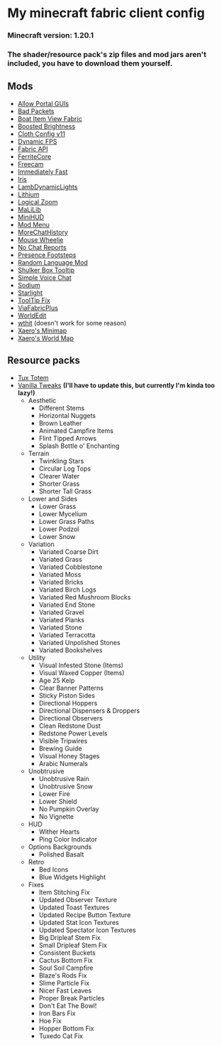 # My minecraft fabric client config
### Minecraft version: 1.20.1
### The shader/resource pack's zip files and mod jars aren't included, you have to download them yourself.
## Mods
- [Allow Portal GUIs](https://modrinth.com/mod/allow-portal-guis)
- [Bad Packets](https://modrinth.com/mod/badpackets)
- [Boat Item View Fabric](https://modrinth.com/mod/boat-item-view)
- [Boosted Brightness](https://modrinth.com/mod/boosted-brightness)
- [Cloth Config v11](https://modrinth.com/mod/cloth-config)
- [Dynamic FPS](https://modrinth.com/mod/dynamic-fps)
- [Fabric API](https://modrinth.com/mod/fabric-api)
- [FerriteCore](https://modrinth.com/mod/ferrite-core)
- [Freecam](https://modrinth.com/mod/freecam)
- [Immediately Fast](https://modrinth.com/mod/immediatelyfast)
- [Iris](https://irisshaders.dev)
- [LambDynamicLights](https://modrinth.com/mod/lambdynamiclights)
- [Lithium](https://modrinth.com/mod/lithium)
- [Logical Zoom](https://modrinth.com/mod/logical-zoom)
- [MaLiLib](https://github.com/maruohon/malilib)
- [MiniHUD](https://github.com/maruohon/minihud)
- [Mod Menu](https://modrinth.com/mod/modmenu)
- [MoreChatHistory](https://modrinth.com/mod/morechathistory)
- [Mouse Wheelie](https://modrinth.com/mod/mouse-wheelie)
- [No Chat Reports](https://modrinth.com/mod/no-chat-reports)
- [Presence Footsteps](https://modrinth.com/mod/presence-footsteps)
- [Random Language Mod](https://modrinth.com/mod/random-language-mod)
- [Shulker Box Tooltip](https://modrinth.com/mod/shulkerboxtooltip)
- [Simple Voice Chat](https://modrinth.com/plugin/simple-voice-chat)
- [Sodium](https://modrinth.com/mod/sodium)
- [Starlight](https://modrinth.com/mod/starlight)
- [ToolTip Fix](https://modrinth.com/mod/tooltipfix)
- [ViaFabricPlus](https://modrinth.com/mod/viafabricplus)
- [WorldEdit](https://enginehub.org/worldedit)
- [wthit](https://modrinth.com/mod/wthit) (doesn't work for some reason)
- [Xaero's Minimap](https://modrinth.com/mod/xaeros-minimap)
- [Xaero's World Map](https://modrinth.com/mod/xaeros-world-map)
## Resource packs
- [Tux Totem](https://modrinth.com/resourcepack/tux-totem)
- [Vanilla Tweaks](https://vanillatweaks.net) **(I'll have to update this, but currently I'm kinda too lazy!)**
  - Aesthetic
    - Different Stems
    - Horizontal Nuggets
    - Brown Leather
    - Animated Campfire Items
    - Flint Tipped Arrows
    - Splash Bottle o' Enchanting
  - Terrain
    - Twinkling Stars
    - Circular Log Tops
    - Clearer Water
    - Shorter Grass
    - Shorter Tall Grass
  - Lower and Sides
    - Lower Grass
    - Lower Mycelium
    - Lower Grass Paths
    - Lower Podzol
    - Lower Snow
  - Variation
    - Variated Coarse Dirt
    - Variated Grass
    - Variated Cobblestone
    - Variated Moss
    - Variated Bricks
    - Variated Birch Logs
    - Variated Red Mushroom Blocks
    - Variated End Stone
    - Variated Gravel
    - Variated Planks
    - Variated Stone
    - Variated Terracotta
    - Variated Unpolished Stones
    - Variated Bookshelves
  - Utility
    - Visual Infested Stone (Items)
    - Visual Waxed Copper (Items)
    - Age 25 Kelp
    - Clear Banner Patterns
    - Sticky Piston Sides
    - Directional Hoppers
    - Directional Dispensers & Droppers
    - Directional Observers
    - Clean Redstone Dust
    - Redstone Power Levels
    - Visible Tripwires
    - Brewing Guide
    - Visual Honey Stages
    - Arabic Numerals
  - Unobtrusive
    - Unobtrusive Rain
    - Unobtrusive Snow
    - Lower Fire
    - Lower Shield
    - No Pumpkin Overlay
    - No Vignette
  - HUD
    - Wither Hearts
    - Ping Color Indicator
  - Options Backgrounds
    - Polished Basalt
  - Retro
    - Bed Icons
    - Blue Widgets Highlight
  - Fixes
    - Item Stitching Fix
    - Updated Observer Texture
    - Updated Toast Textures
    - Updated Recipe Button Texture
    - Updated Stat Icon Textures
    - Updated Spectator Icon Textures
    - Big Dripleaf Stem Fix
    - Small Dripleaf Stem Fix
    - Consistent Buckets
    - Cactus Bottom Fix
    - Soul Soil Campfire
    - Blaze's Rods Fix
    - Slime Particle Fix
    - Nicer Fast Leaves
    - Proper Break Particles
    - Don't Eat The Bowl!
    - Iron Bars Fix
    - Hoe Fix
    - Hopper Bottom Fix
    - Tuxedo Cat Fix
